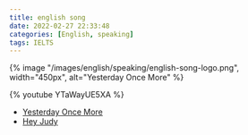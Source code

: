 ```yaml
---
title: english song
date: 2022-02-27 22:33:48
categories: [English, speaking]
tags: IELTS
---
```


{% image "/images/english/speaking/english-song-logo.png", width="450px", alt="Yesterday Once More" %}

<!-- more -->

{% youtube YTaWayUE5XA %}

- [Yesterday Once More](https://www.youtube.com/watch?v=YTaWayUE5XA)
- [Hey Judy](https://www.youtube.com/watch?v=v4aXjboGJWk)